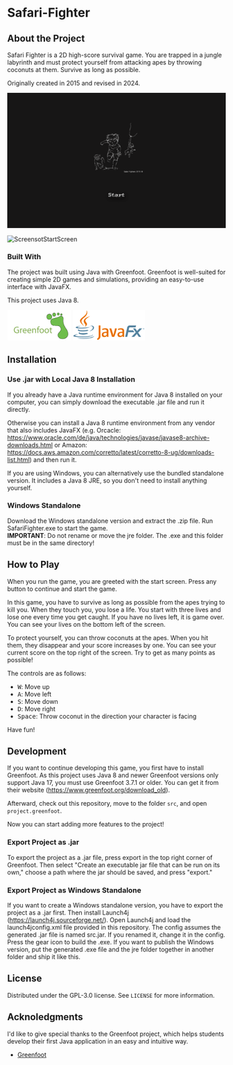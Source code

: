 # Safari-Fighter

## About the Project
Safari Fighter is a 2D high-score survival game. You are trapped in a jungle labyrinth and must protect yourself from attacking apes by throwing coconuts at them. Survive as long as possible.

Originally created in 2015 and revised in 2024.

![ScreensotStartScreen](images/screenshotStart.png)

![ScreensotStartScreen](images/screenshotGame.png)

### Built With

The project was built using Java with Greenfoot. Greenfoot is well-suited for creating simple 2D games and simulations, providing an easy-to-use interface with JavaFX.

This project uses Java 8.

<img src="images/greenfoot.png" height="70">
<img src="images/javaFX.png" height="70">

## Installation

### Use .jar with Local Java 8 Installation
If you already have a Java runtime environment for Java 8 installed on your computer, you can simply download the executable .jar file and run it directly.

Otherwise you can install a Java 8 runtime environment from any vendor that also includes JavaFX (e.g. Orcacle: https://www.oracle.com/de/java/technologies/javase/javase8-archive-downloads.html or Amazon: https://docs.aws.amazon.com/corretto/latest/corretto-8-ug/downloads-list.html) and then run it.

If you are using Windows, you can alternatively use the bundled standalone version. It includes a Java 8 JRE, so you don't need to install anything yourself.

### Windows Standalone
Download the Windows standalone version and extract the .zip file. Run SafariFighter.exe to start the game. <br> **IMPORTANT**: Do not rename or move the jre folder. The .exe and this folder must be in the same directory!

## How to Play
When you run the game, you are greeted with the start screen. Press any button to continue and start the game.

In this game, you have to survive as long as possible from the apes trying to kill you. When they touch you, you lose a life. You start with three lives and lose one every time you get caught. If you have no lives left, it is game over. You can see your lives on the bottom left of the screen.

To protect yourself, you can throw coconuts at the apes. When you hit them, they disappear and your score increases by one. You can see your current score on the top right of the screen. Try to get as many points as possible!

The controls are as follows:

- <kbd>W</kbd>: Move up
- <kbd>A</kbd>: Move left
- <kbd>S</kbd>: Move down
- <kbd>D</kbd>: Move right
- <kbd>Space</kbd>: Throw coconut in the direction your character is facing

Have fun!

## Development
If you want to continue developing this game, you first have to install Greenfoot. As this project uses Java 8 and newer Greenfoot versions only support Java 17, you must use Greenfoot 3.7.1 or older. You can get it from their website (https://www.greenfoot.org/download_old).

Afterward, check out this repository, move to the folder <code>src</code>, and open <code>project.greenfoot</code>.

Now you can start adding more features to the project!

### Export Project as .jar
To export the project as a .jar file, press export in the top right corner of Greenfoot. Then select "Create an executable jar file that can be run on its own," choose a path where the jar should be saved, and press "export."

### Export Project as Windows Standalone
If you want to create a Windows standalone version, you have to export the project as a .jar first. Then install Launch4j (https://launch4j.sourceforge.net/). Open Launch4j and load the launch4jconfig.xml file provided in this repository. The config assumes the generated .jar file is named src.jar. If you renamed it, change it in the config. Press the gear icon to build the .exe. If you want to publish the Windows version, put the generated .exe file and the jre folder together in another folder and ship it like this.

## License
Distributed under the GPL-3.0 license. See <code>LICENSE</code> for more information.

## Acknoledgments
I'd like to give special thanks to the Greenfoot project, which helps students develop their first Java application in an easy and intuitive way.

- [Greenfoot](https://www.greenfoot.org/door)